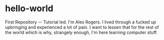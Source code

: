 # hello-world
First Repository -- Tutorial led.
I'm Alex Rogers. I lived through a fucked up upbringing and experienced a lot of pain. I want to lessen that for the rest of the world which is why, strangely enough, I'm here learning computer stuff.
